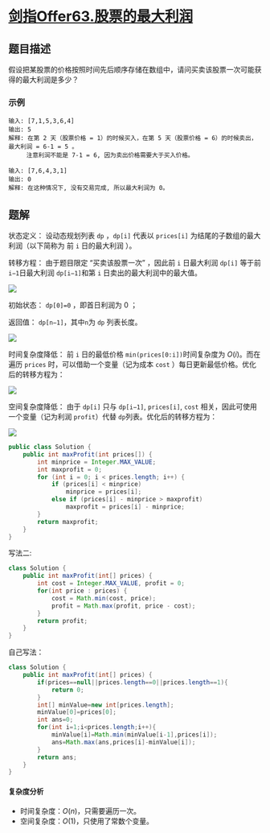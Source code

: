 # [剑指Offer63.股票的最大利润](https://leetcode-cn.com/problems/gu-piao-de-zui-da-li-run-lcof/)
## 题目描述
假设把某股票的价格按照时间先后顺序存储在数组中，请问买卖该股票一次可能获得的最大利润是多少？

### 示例
```
输入: [7,1,5,3,6,4]
输出: 5
解释: 在第 2 天（股票价格 = 1）的时候买入，在第 5 天（股票价格 = 6）的时候卖出，最大利润 = 6-1 = 5 。
     注意利润不能是 7-1 = 6, 因为卖出价格需要大于买入价格。
```
```
输入: [7,6,4,3,1]
输出: 0
解释: 在这种情况下, 没有交易完成, 所以最大利润为 0。
```
## 题解
状态定义： 设动态规划列表 `dp` ，`dp[i]` 代表以 `prices[i]` 为结尾的子数组的最大利润（以下简称为 前 `i` 日的最大利润 ）。

转移方程： 由于题目限定 “买卖该股票一次” ，因此前 `i` 日最大利润 `dp[i]` 等于前 `i−1`日最大利润 `dp[i−1]`和第 `i` 日卖出的最大利润中的最大值。

![](https://picgp.oss-cn-beijing.aliyuncs.com/img/20200903182831.png)

初始状态： `dp[0]=0` ，即首日利润为 0 ；

返回值： `dp[n−1]`，其中`n`为 `dp` 列表长度。

![](https://picgp.oss-cn-beijing.aliyuncs.com/img/20200903182912.png)

时间复杂度降低： 前 `i` 日的最低价格 `min(prices[0:i])`时间复杂度为 $O(i)$。而在遍历 `prices` 时，可以借助一个变量（记为成本 `cost` ）每日更新最低价格。优化后的转移方程为：

![](https://picgp.oss-cn-beijing.aliyuncs.com/img/20200903183014.png)

空间复杂度降低： 由于 `dp[i]` 只与 `dp[i−1]`, `prices[i]`, `cost` 相关，因此可使用一个变量（记为利润 `profit`）代替 `dp`列表。优化后的转移方程为：

![](https://picgp.oss-cn-beijing.aliyuncs.com/img/20200903183057.png)



```java
public class Solution {
    public int maxProfit(int prices[]) {
        int minprice = Integer.MAX_VALUE;
        int maxprofit = 0;
        for (int i = 0; i < prices.length; i++) {
            if (prices[i] < minprice)
                minprice = prices[i];
            else if (prices[i] - minprice > maxprofit)
                maxprofit = prices[i] - minprice;
        }
        return maxprofit;
    }
}
```
写法二:
```java
class Solution {
    public int maxProfit(int[] prices) {
        int cost = Integer.MAX_VALUE, profit = 0;
        for(int price : prices) {
            cost = Math.min(cost, price);
            profit = Math.max(profit, price - cost);
        }
        return profit;
    }
}
```
自己写法：
```java
class Solution {
    public int maxProfit(int[] prices) {
        if(prices==null||prices.length==0||prices.length==1){
            return 0;
        }
        int[] minValue=new int[prices.length];
        minValue[0]=prices[0];
        int ans=0;
        for(int i=1;i<prices.length;i++){
            minValue[i]=Math.min(minValue[i-1],prices[i]);
            ans=Math.max(ans,prices[i]-minValue[i]);
        }
        return ans;
    }
}
```
#### 复杂度分析
- 时间复杂度：$O(n)$，只需要遍历一次。
- 空间复杂度：$O(1)$，只使用了常数个变量。